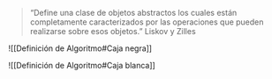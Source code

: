 >“Define una clase de objetos abstractos los cuales están completamente caracterizados por las operaciones que pueden realizarse sobre esos objetos.”
>Liskov y Zilles

![[Definición de Algoritmo#Caja negra]]

![[Definición de Algoritmo#Caja blanca]]
 

